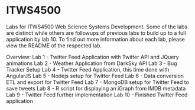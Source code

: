 # ITWS4500
Labs for ITWS4500 Web Science Systems Development. Some of the labs are distinct while others are followups of previous labs to build up to a full application by lab 10. To find out more information about each lab, please view the README of the respected lab.

Overview:
Lab 1 - Twitter Feed Application with Twitter API and JQuery animations
Lab 2 - Weather Application from DarkSky API
Lab 3 - Bug Tracker Setup
Lab 4 - Twitter Feed Application, this time done with AngularJS
Lab 5 - Nodejs setup for Twitter Feed
Lab 6 - Data conversion ETL and export for Twitter Feed
Lab 7 - MongoDB setup for Twitter Feed to save tweets
Lab 8 - R script for displaying an iGraph from IMDB metadata
Lab 9 - Twitter Feed further implementation
Lab 10 - Finished Twitter Feed application